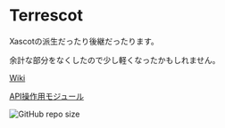 # Terrescot

Xascotの派生だったり後継だったります。

余計な部分をなくしたので少し軽くなったかもしれません。 

[Wiki](https://github.com/mf-3d/terrescot/wiki)

[API操作用モジュール](https://github.com/mf-3d/terrescot-control)

![GitHub repo size](https://img.shields.io/github/repo-size/mf-3d/terrescot?style=flat-square)
